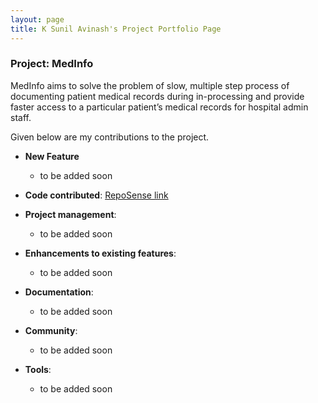 ```yaml
---
layout: page
title: K Sunil Avinash's Project Portfolio Page
---
```


### Project: MedInfo

MedInfo aims to solve the problem of slow, multiple step process of documenting patient medical records during in-processing and provide faster access to a particular patient’s medical records for hospital admin staff.

Given below are my contributions to the project.

- **New Feature**
    - to be added soon

- **Code contributed**: [RepoSense link](https://nus-cs2103-ay2223s2.github.io/tp-dashboard/?search=ksunil2001&breakdown=true)

- **Project management**:
    - to be added soon

- **Enhancements to existing features**:
    - to be added soon

- **Documentation**:
    - to be added soon

- **Community**:
    - to be added soon

- **Tools**:
    - to be added soon
